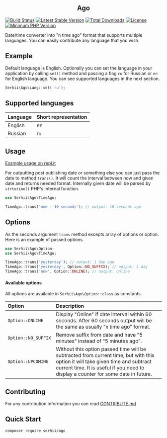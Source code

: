 <h2 align="center">Ago</h2>

[![Build Status](https://img.shields.io/endpoint.svg?url=https%3A%2F%2Factions-badge.atrox.dev%2FSerhiiCho%2Fago%2Fbadge&style=flat)](https://actions-badge.atrox.dev/SerhiiCho/ago/goto)
[![Latest Stable Version](https://poser.pugx.org/serhii/ago/v/stable)](https://packagist.org/packages/serhii/ago)
[![Total Downloads](https://poser.pugx.org/serhii/ago/downloads)](https://packagist.org/packages/serhii/ago)
[![License](https://poser.pugx.org/serhii/ago/license)](https://packagist.org/packages/serhii/ago)
<a href="https://php.net/" rel="nofollow"><img src="https://camo.githubusercontent.com/2b1ed18c21257b0a1e6b8568010e6e8f3636e6d5/68747470733a2f2f696d672e736869656c64732e696f2f62616467652f7068702d253345253344253230372e312d3838393242462e7376673f7374796c653d666c61742d737175617265" alt="Minimum PHP Version" data-canonical-src="https://img.shields.io/badge/php-%3E%3D%207.1-8892BF.svg" style="max-width:100%;"></a>

Date/time converter into "n time ago" format that supports multiple languages. You can easily contribute any language that you wish.

## Example

Default language is English. Optionally you can set the language in your application by calling `set()` method and passing a flag `ru` for Russian or `en` for English language. You can see supported languages in the next section.

```php
Serhii\Ago\Lang::set('ru');
```

## Supported languages

| Language      |  Short representation |
| :------------ |:----------------------|
| English       | en                    |
| Russian       | ru                    |

## Usage

[Example usage on repl.it](https://repl.it/@SerhiiCho/Usage-of-ago-package)

For outputting post publishing date or something else you can just pass the date to method `trans()`. It will count the interval between now and given date and returns needed format. Internally given date will be parsed by `strtotime()` PHP's internal function.

```php
use Serhii\Ago\TimeAgo;

TimeAgo::trans('now - 10 seconds'); // output: 10 seconds ago
```

## Options

As the seconds argument `trans` method excepts array of options or option. Here is an example of passed options.

```php
use Serhii\Ago\Option;
use Serhii\Ago\TimeAgo;

TimeAgo::trans('yesterday'); // output: 1 day ago
TimeAgo::trans('yesterday', Option::NO_SUFFIX); // output: 1 day
TimeAgo::trans('now', Option::ONLINE); // output: online
```

#### Available options

All options are available in `Serhii\Ago\Option::class` as constants.

| Option            |  Description              |
| :---------------- |:--------------------------|
| `Option::ONLINE`   | Display "Online" if date interval within 60 seconds. After 60 seconds output will be the same as usually "x time ago" format. |
| `Option::NO_SUFFIX` | Remove suffix from date and have "5 minutes" instead of "5 minutes ago". |
| `Option::UPCOMING`  | Without this option passed time will be subtracted from current time, but with this option it will take given time and subtract current time. It is useful if you need to display a counter for some date in future. |

## Contributing

For any contribution information you can read [CONTRIBUTE.md](https://github.com/SerhiiCho/ago/blob/master/CONTRIBUTE.md)

## Quick Start

```bash
composer require serhii/ago
```
